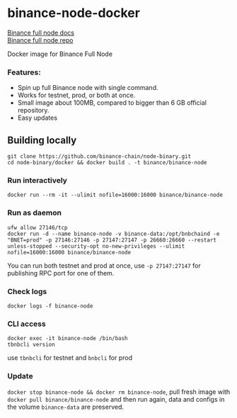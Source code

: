 # binance-node-docker

[Binance full node docs](https://docs.binance.org/fullnode.html#run-full-node-to-join-binance-chain)  
[Binance full node repo](https://github.com/binance-chain/node-binary)

Docker image for Binance Full Node  

### Features:

* Spin up full Binance node with single command.
* Works for testnet, prod, or both at once.
* Small image about 100MB, compared to bigger than 6 GB official repository.
* Easy updates

## Building locally

```
git clone https://github.com/binance-chain/node-binary.git
cd node-binary/docker && docker build . -t binance/binance-node
```

### Run interactively

`docker run --rm -it --ulimit nofile=16000:16000 binance/binance-node`

### Run as daemon

```
ufw allow 27146/tcp
docker run -d --name binance-node -v binance-data:/opt/bnbchaind -e "BNET=prod" -p 27146:27146 -p 27147:27147 -p 26660:26660 --restart unless-stopped --security-opt no-new-privileges --ulimit nofile=16000:16000 binance/binance-node
```

You can run both testnet and prod at once, use `-p 27147:27147` for publishing RPC port for one of them.

### Check logs

`docker logs -f binance-node`

### CLI access

 ```
 docker exec -it binance-node /bin/bash
 tbnbcli version
 ```

 use `tbnbcli` for testnet and `bnbcli` for prod

### Update

`docker stop binance-node && docker rm binance-node`, pull fresh image with `docker pull binance/binance-node` and then run again, data and configs in the volume `binance-data` are preserved.
